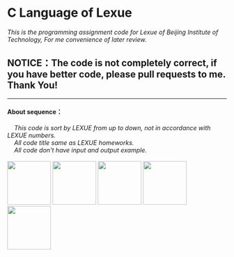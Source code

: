# C Language of Lexue
*This is the programming assignment code for Lexue of Beijing Institute of Technology, For me convenience of later review.*

## **NOTICE：The code is not completely correct, if you have better code, please pull requests to me. Thank You!**
---
#### About sequence：
&nbsp;&nbsp;&nbsp;&nbsp;*This code is sort by LEXUE from up to down, not in accordance with LEXUE numbers.*
</br>&nbsp;&nbsp;&nbsp;&nbsp;*All code title same as LEXUE homeworks.*
</br>&nbsp;&nbsp;&nbsp;&nbsp;*All code don't have input and output example.*
<br/><br/>
<img src="http://www.jd-tv.com/uploads/allimg/170126/154920H54_0.png" width="100" height="100" alt=""/>
<img src="http://www.jd-tv.com/uploads/allimg/170126/154920H54_0.png" width="100" height="100" alt=""/>
<img src="http://www.jd-tv.com/uploads/allimg/170126/154920H54_0.png" width="100" height="100" alt=""/>
<img src="http://www.jd-tv.com/uploads/allimg/170126/154920H54_0.png" width="100" height="100" alt=""/>
<img src="http://www.jd-tv.com/uploads/allimg/170126/154920H54_0.png" width="100" height="100" alt=""/>
